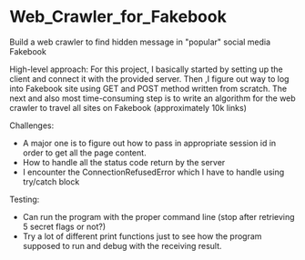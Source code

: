# Web_Crawler_for_Fakebook
Build a web crawler to find hidden message in "popular" social media Fakebook

High-level approach:
For this project, I basically started by setting up the client and connect it with the provided server. Then
,I figure out way to log into Fakebook site using GET and POST method written from scratch. The next and also most 
time-consuming step is to write an algorithm for the web crawler to travel all sites on Fakebook (approximately 10k links)

Challenges:
- A major one is to figure out how to pass in appropriate session id in order to get all the page content.
- How to handle all the status code return by the server
- I encounter the ConnectionRefusedError which I have to handle using try/catch block

Testing:
- Can run the program with the proper command line (stop after retrieving 5 secret flags or not?)
- Try a lot of different print functions just to see how the program supposed to run and debug with
the receiving result.